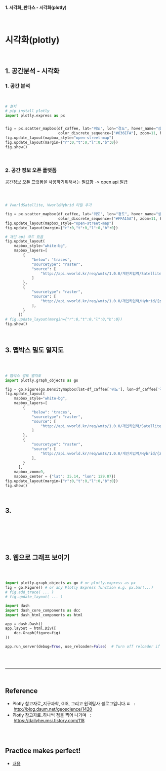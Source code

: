<br>

#### 1. 시각화_판다스 - 시각화(plotly)

<br>

# 시각화(plotly)

<br>

## 1. 공간분석 - 시각화 


### 1. 공간 분석 

<br>

```py
# 설치 
# pip install plotly
import plotly.express as px


fig = px.scatter_mapbox(df_caffee, lat="위도", lon="경도", hover_name="상호명", hover_data=["지번주소", "도로명주소"],
                        color_discrete_sequence=["#636EFA"], zoom=11, height=600)
fig.update_layout(mapbox_style="open-street-map")
fig.update_layout(margin={"r":0,"t":0,"l":0,"b":0})
fig.show()

```

<br>

### 2. 공간 정보 오픈 플랫폼 

공간정보 오픈 프랫폼을 사용하기위해서는 필요함 -> [open api 발급](http://www.vworld.kr/dev/v4api.do)


<br>

```py

# VworldSatellite, VworldHybrid 타일 추가

fig = px.scatter_mapbox(df_caffee, lat="위도", lon="경도", hover_name="상호명", hover_data=["지번주소", "도로명주소"],
                        color_discrete_sequence=["#FFA15A"], zoom=11, height=600)
fig.update_layout(mapbox_style="open-street-map")
fig.update_layout(margin={"r":0,"t":0,"l":0,"b":0})

# 개인 api 코드 있음 
fig.update_layout(
    mapbox_style="white-bg",
    mapbox_layers=[
        {
            "below": 'traces', 
            "sourcetype": "raster",
            "source": [
                "http://api.vworld.kr/req/wmts/1.0.0/개인키입력/Satellite/{z}/{y}/{x}.jpeg"
            ]
        },
        {
            "sourcetype": "raster",
            "source": [
                "http://api.vworld.kr/req/wmts/1.0.0/개인키입력/Hybrid/{z}/{y}/{x}.png"
            ],
        }
      ])
# fig.update_layout(margin={"r":0,"t":0,"l":0,"b":0})
fig.show()

```

<br>


## 3. 맵박스 밀도 열지도

<br>

```py

# 맵박스 밀도 열지도
import plotly.graph_objects as go

fig = go.Figure(go.Densitymapbox(lat=df_caffee['위도'], lon=df_caffee['경도'], radius=10))
fig.update_layout(
    mapbox_style="white-bg",
    mapbox_layers=[
        {
            "below": 'traces',
            "sourcetype": "raster",
            "source": [
                "http://api.vworld.kr/req/wmts/1.0.0/개인키입력/Satellite/{z}/{y}/{x}.jpeg"
            ]
        },
        {
            "sourcetype": "raster",
            "source": [
                "http://api.vworld.kr/req/wmts/1.0.0/개인키입력/Hybrid/{z}/{y}/{x}.png"
            ],
        }
      ],
    mapbox_zoom=9,
    mapbox_center = {"lat": 35.14, "lon": 129.07}) 
fig.update_layout(margin={"r":0,"t":0,"l":0,"b":0})
fig.show()

```

<br>





## 3. 

<br>

```py



```

<br>





## 3. 웹으로 그래프 보이기 

<br>

```py

import plotly.graph_objects as go # or plotly.express as px
fig = go.Figure() # or any Plotly Express function e.g. px.bar(...)
# fig.add_trace( ... )
# fig.update_layout( ... )

import dash
import dash_core_components as dcc
import dash_html_components as html

app = dash.Dash()
app.layout = html.Div([
    dcc.Graph(figure=fig)
])

app.run_server(debug=True, use_reloader=False)  # Turn off reloader if inside Jupyter

```

<br>







<br>

---

<br>

## Reference <br>

- Plotly 참고자료_지구과학, GIS, 그리고 원격탐사 블로그입니다.ㅍ &nbsp; : &nbsp;<http://blog.daum.net/geoscience/1420> <br>
- Plotly 참고자료_하나씩 점을 찍어 나가며 &nbsp; : &nbsp;<https://dailyheumsi.tistory.com/118> <br>
<br>
<br>

## Practice makes perfect! <br>

- [내용](주소)